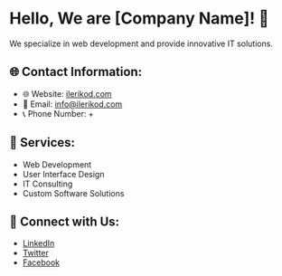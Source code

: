 # Hello, We are [Company Name]! 👋

We specialize in web development and provide innovative IT solutions.

## 🌐 Contact Information:
- 🌐 Website: [ilerikod.com](https://ilerikod.com)
- 📧 Email: info@ilerikod.com
- 📞 Phone Number: +

## 🚀 Services:
- Web Development
- User Interface Design
- IT Consulting
- Custom Software Solutions

## 🤝 Connect with Us:
- [LinkedIn](https://www.linkedin.com/company/ilerikod)
- [Twitter](https://twitter.com/ilerikod)
- [Facebook](https://www.facebook.com/ilerikod)


<!---
ilerikod/ilerikod is a ✨ special ✨ repository because its `README.md` (this file) appears on your GitHub profile.
You can click the Preview link to take a look at your changes.
--->
